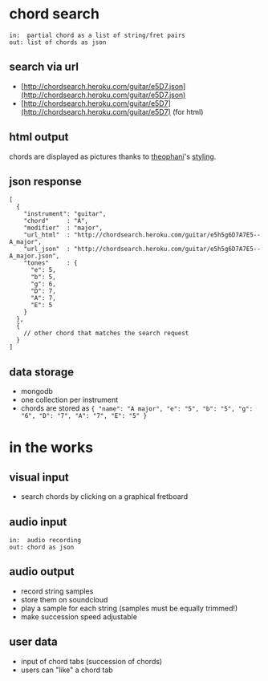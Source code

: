 # chord search
    in:  partial chord as a list of string/fret pairs
    out: list of chords as json

## search via url
- [http://chordsearch.heroku.com/guitar/e5D7.json](http://chordsearch.heroku.com/guitar/e5D7.json)
- [http://chordsearch.heroku.com/guitar/e5D7](http://chordsearch.heroku.com/guitar/e5D7) (for html)

## html output
chords are displayed as pictures thanks to [theophani](https://github.com/theophani)'s [styling](https://github.com/theophani/Flashchords/blob/master/fc/css/style.css).

## json response
    [
      {
        "instrument": "guitar",
        "chord"     : "A",
        "modifier"  : "major",
        "url_html"  : "http://chordsearch.heroku.com/guitar/e5h5g6D7A7E5--A_major",
        "url_json"  : "http://chordsearch.heroku.com/guitar/e5h5g6D7A7E5--A_major.json",
        "tones"     : {
          "e": 5,
          "b": 5,
          "g": 6,
          "D": 7,
          "A": 7,
          "E": 5
        }
      },
      {
        // other chord that matches the search request
      }
    ]

## data storage
- mongodb
- one collection per instrument
- chords are stored as `{ "name": "A major", "e": "5", "b": "5", "g": "6", "D": "7", "A": "7", "E": "5" }`

# in the works

## visual input
- search chords by clicking on a graphical fretboard

## audio input
    in:  audio recording
    out: chord as json

## audio output
- record string samples
- store them on soundcloud
- play a sample for each string (samples must be equally trimmed!)
- make succession speed adjustable

## user data
- input of chord tabs (succession of chords)
- users can "like" a chord tab
